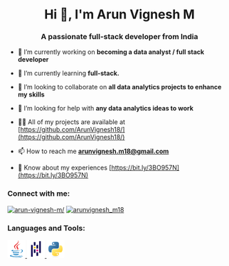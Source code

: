 <h1 align="center">Hi 👋, I'm Arun Vignesh M</h1>
<h3 align="center">A passionate full-stack developer from India</h3>

- 🔭 I’m currently working on **becoming a data analyst / full stack developer**

- 🌱 I’m currently learning **full-stack.**

- 👯 I’m looking to collaborate on **all data analytics projects to enhance my skills**

- 🤝 I’m looking for help with **any data analytics ideas to work**

- 👨‍💻 All of my projects are available at [https://github.com/ArunVignesh18/](https://github.com/ArunVignesh18/)

- 📫 How to reach me **arunvignesh.m18@gmail.com**

- 📄 Know about my experiences [https://bit.ly/3BO957N](https://bit.ly/3BO957N)

<h3 align="left">Connect with me:</h3>
<p align="left">
<a href="https://linkedin.com/in/arun-vignesh-m/" target="blank"><img align="center" src="https://raw.githubusercontent.com/rahuldkjain/github-profile-readme-generator/master/src/images/icons/Social/linked-in-alt.svg" alt="arun-vignesh-m/" height="30" width="40" /></a>
<a href="https://www.hackerrank.com/arunvignesh_m18" target="blank"><img align="center" src="https://raw.githubusercontent.com/rahuldkjain/github-profile-readme-generator/master/src/images/icons/Social/hackerrank.svg" alt="arunvignesh_m18" height="30" width="40" /></a>
</p>

<h3 align="left">Languages and Tools:</h3>
<p align="left"> <a href="https://www.java.com" target="_blank" rel="noreferrer"> <img src="https://raw.githubusercontent.com/devicons/devicon/master/icons/java/java-original.svg" alt="java" width="40" height="40"/> </a> <a href="https://pandas.pydata.org/" target="_blank" rel="noreferrer"> <img src="https://raw.githubusercontent.com/devicons/devicon/2ae2a900d2f041da66e950e4d48052658d850630/icons/pandas/pandas-original.svg" alt="pandas" width="40" height="40"/> </a> <a href="https://www.python.org" target="_blank" rel="noreferrer"> <img src="https://raw.githubusercontent.com/devicons/devicon/master/icons/python/python-original.svg" alt="python" width="40" height="40"/> </a> </p>

